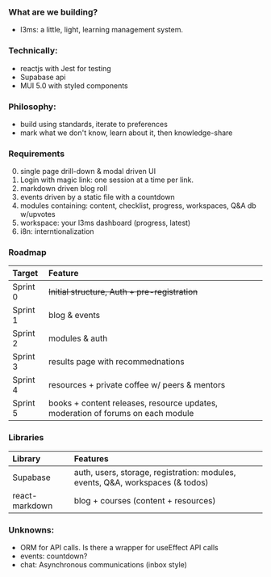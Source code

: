 ### What are we building?

- l3ms: a little, light, learning management system.

### Technically:

- reactjs with Jest for testing
- Supabase api
- MUI 5.0 with styled components

### Philosophy:

- build using standards, iterate to preferences
- mark what we don't know, learn about it, then knowledge-share

### Requirements

0. single page drill-down & modal driven UI
1. Login with magic link: one session at a time per link.
2. markdown driven blog roll
3. events driven by a static file with a countdown
4. modules containing: content, checklist, progress, workspaces, Q&A db w/upvotes
5. workspace: your l3ms dashboard (progress, latest)
6. i8n: interntionalization

### Roadmap
| Target | Feature |
| :--- | :----------- |
| Sprint 0 | <s>Initial structure, Auth + pre-registration</s> | - Done!
| Sprint 1 | blog & events | - in Progress
| Sprint 2 | modules & auth |
| Sprint 3 | results page with recommednations |
| Sprint 4 | resources + private coffee w/ peers & mentors |
| Sprint 5 | books + content releases, resource updates, moderation of forums on each module |

### Libraries
| Library | Features |
| :--- | :----------- |
| Supabase | auth, users, storage, registration: modules, events, Q&A, workspaces (& todos) |
| react-markdown | blog + courses (content + resources) |

### Unknowns:

- ORM for API calls. Is there a wrapper for useEffect API calls
- events: countdown?
- chat: Asynchronous communications (inbox style)
